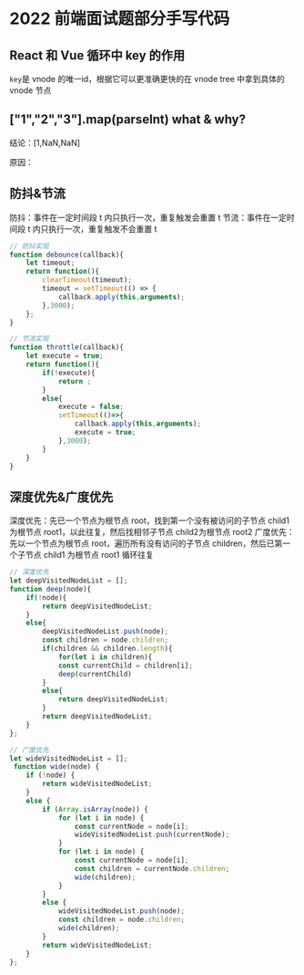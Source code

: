 <!--
 * @Author: TonyInBeijing
 * @Date: 2022-11-08 23:05:52
 * @LastEditors: TonyInBeijing
 * @LastEditTime: 2022-12-04 01:14:45
 * @FilePath: /notebook/面试题/js/2022前端面试题.md
 * @Description: 面试题部分手写实现
 * 
-->
# 2022 前端面试题部分手写代码

## React 和 Vue 循环中 key 的作用

`key`是 vnode 的唯一id，根据它可以更准确更快的在 vnode tree 中拿到具体的 vnode 节点

## ["1","2","3"].map(parseInt) what & why?

结论：[1,NaN,NaN]

原因：

## 防抖&节流

防抖：事件在一定时间段 t 内只执行一次，重复触发会重置 t
节流：事件在一定时间段 t 内只执行一次，重复触发不会重置 t
```javascript
// 防抖实现
function debounce(callback){
    let timeout;
    return function(){
        clearTimeout(timeout);
        timeout = setTimeout(() => {
            callback.apply(this,arguments);
        },3000);
    };
}

// 节流实现
function throttle(callback){
    let execute = true;
    return function(){
        if(!execute){
            return ;
        }
        else{
            execute = false;
            setTimeout(()=>{
                callback.apply(this,arguments);
                execute = true;
            },3000);
        }
    }
}

```

## 深度优先&广度优先

深度优先：先已一个节点为根节点 root，找到第一个没有被访问的子节点 child1 为根节点 root1，以此往复，然后找相邻子节点 child2为根节点 root2
广度优先：先以一个节点为根节点 root，遍历所有没有访问的子节点 children，然后已第一个子节点 child1 为根节点 root1 循环往复

```javascript
// 深度优先
let deepVisitedNodeList = [];
function deep(node){
    if(!node){
        return deepVisitedNodeList;
    }
    else{
        deepVisitedNodeList.push(node);
        const children = node.children;
        if(children && children.length){
            for(let i in children){
            const currentChild = children[i];
            deep(currentChild)
        }
        else{
            return deepVisitedNodeList;
        }
        return deepVisitedNodeList;   
    }
};

// 广度优先
let wideVisitedNodeList = [];
 function wide(node) {
    if (!node) {
        return wideVisitedNodeList;
    }
    else {
        if (Array.isArray(node)) {
            for (let i in node) {
                const currentNode = node[i];
                wideVisitedNodeList.push(currentNode);
            }
            for (let i in node) {
                const currentNode = node[i];
                const children = currentNode.children;
                wide(children);
            }
        }
        else {
            wideVisitedNodeList.push(node);
            const children = node.children;
            wide(children);
        }
        return wideVisitedNodeList;
    }
};
```
